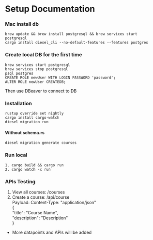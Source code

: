 # Setup Documentation

### Mac install db

```
brew update && brew install postgresql && brew services start postgresql
cargo install diesel_cli --no-default-features --features postgres
```

### Create local DB for the first time

```
brew services start postgresql
brew services stop postgresql
psql postgres
CREATE ROLE newUser WITH LOGIN PASSWORD 'password';
ALTER ROLE newUser CREATEDB;
```
Then use DBeaver to connect to DB

### Installation

```
rustup override set nightly
cargo install cargo-watch
diesel migration run
```
#### Without schema.rs
```
diesel migration generate courses
```


### Run local
```
1. cargo build && cargo run
2. cargo watch -x run
```

### APIs Testing
1. View all courses: /courses
2. Create a course: /api/course \
Payload: Content-Type: "application/json" \
{ \
    "title": "Course Name", \
    "description": "Description" \
}

* More datapoints and APIs will be added